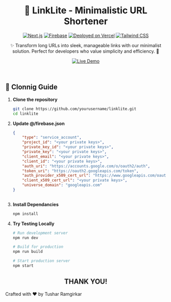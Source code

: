<center>

# 🔗 LinkLite - Minimalistic URL Shortener

[![Next.js](https://img.shields.io/badge/Next.js-13.5-000000?logo=next.js)](https://nextjs.org/)
[![Firebase](https://img.shields.io/badge/Firebase-10.6-FFCA28?logo=firebase)](https://firebase.google.com/)
[![Deployed on Vercel](https://img.shields.io/badge/Deployed%20on-Vercel-000000?logo=vercel)](https://vercel.com)
[![Tailwind CSS](https://img.shields.io/badge/Tailwind_CSS-3.3-06B6D4?logo=tailwind-css)](https://tailwindcss.com)


✨ Transform long URLs into sleek, manageable links with our minimalist solution. Perfect for developers who value simplicity and efficiency. 🚀

[![Live Demo](https://img.shields.io/badge/Visit%20Site-Live%20Demo-2ea44f?style=for-the-badge&logo=vercel)](https://your-vercel-app.vercel.app)

</center>

<br/>

## 🚀 Clonnig Guide

1. **Clone the repository**
   ```bash
   git clone https://github.com/yourusername/linklite.git
   cd linklite
   ```
2. **Update @/firebase.json**
    ```json
    {
        "type": "service_account",
        "project_id": "<your private keys>",
        "private_key_id": "<your private keys>",
        "private_key": "<your private keys>",
        "client_email": "<your private keys>",
        "client_id": "<your private keys>",
        "auth_uri": "https://accounts.google.com/o/oauth2/auth",
        "token_uri": "https://oauth2.googleapis.com/token",
        "auth_provider_x509_cert_url": "https://www.googleapis.com/oauth2/v1/certs",
        "client_x509_cert_url": "<your private keys>",
        "universe_domain": "googleapis.com"
    }
  
    ```
3. **Install Dependancies**
    ```bash
    npm install
    ```
3. **Try Testing Locally** 
    ```bash
    # Run development server
    npm run dev

    # Build for production
    npm run build

    # Start production server
    npm start
    ```

<center>

## THANK YOU!

</center>
Crafted with ❤️ by Tushar Ramgirkar